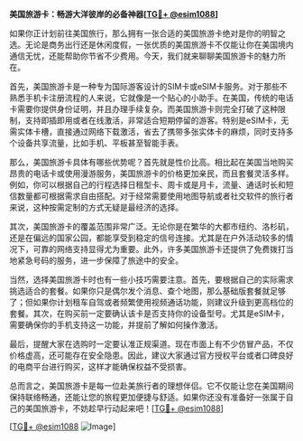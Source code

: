 **美国旅游卡：畅游大洋彼岸的必备神器[[TG💪+ @esim1088](https://t.me/s/esim1088)]**

如果你正计划前往美国旅行，那么拥有一张合适的美国旅游卡绝对是你的明智之选。无论是商务出行还是休闲度假，一张优质的美国旅游卡不仅能让你在美国境内通信无忧，还能帮助你节省不少费用。今天，我们就来聊聊美国旅游卡的魅力所在。

首先，美国旅游卡是一种专为国际游客设计的SIM卡或eSIM卡服务。对于那些不熟悉手机卡注册流程的人来说，它就像是一个贴心的小助手。在美国，传统的电话卡需要你提供身份证明，并且办理手续复杂。而美国旅游卡则完全打破了这种限制，支持即插即用或者在线激活，非常适合短期停留的游客。特别是eSIM卡，无需实体卡槽，直接通过网络下载激活，省去了携带多张实体卡的麻烦，同时支持多个设备共享流量，比如手机、平板甚至智能手表。

那么，美国旅游卡具体有哪些优势呢？首先就是性价比高。相比起在美国当地购买昂贵的电话卡或使用漫游服务，美国旅游卡的价格更加亲民，而且套餐灵活多样。例如，你可以根据自己的行程选择日租型卡、周卡或是月卡，流量、通话时长和短信数量都可根据需求自由搭配。对于经常需要使用地图导航或者社交软件的旅行者来说，这种按需定制的方式无疑是最经济的选择。

其次，美国旅游卡的覆盖范围非常广泛。无论你是在繁华的大都市纽约、洛杉矶，还是在偏远的国家公园，都能享受到稳定的信号连接。尤其是在户外活动较多的情况下，可靠的网络支持显得尤为重要。此外，许多美国旅游卡还提供了免费拨打当地紧急号码的服务，进一步保障了旅途中的安全。

当然，选择美国旅游卡时也有一些小技巧需要注意。首先，要根据自己的实际需求挑选适合的套餐。如果你只是偶尔发个消息、查个地图，那么基础版套餐就足够了；但如果你计划租车自驾或者频繁使用视频通话功能，则建议升级到更高档位的套餐。其次，在购买前一定要确认该卡是否支持你的设备型号。尤其是eSIM卡，需要确保你的手机支持这一功能，并提前了解如何操作激活。

最后，提醒大家在选购时一定要认准正规渠道。现在市面上有不少仿冒产品，不仅价格虚高，还可能存在安全隐患。因此，建议大家通过官方授权平台或者口碑良好的电商平台进行购买，这样才能确保权益不受损害。

总而言之，美国旅游卡是每一位赴美旅行者的理想伴侣。它不仅能让您在美国期间保持联络畅通，还能让您的旅程更加便捷与舒适。如果你还没有准备好一张属于自己的美国旅游卡，不妨趁早行动起来吧！[[TG💪+ @esim1088](https://t.me/s/esim1088)]

[[TG💪+ @esim1088](https://t.me/s/esim1088) ![Image](https://i.postimg.cc/4NQfJmqS/Snipaste-2025-05-13-00-14-12.png)]